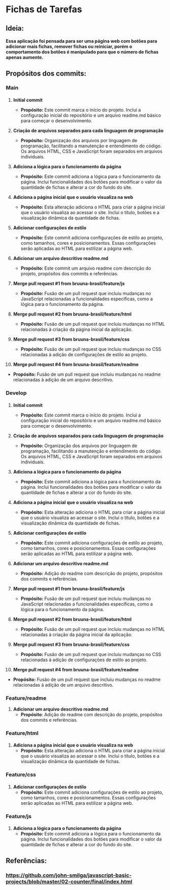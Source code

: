 # Fichas de Tarefas

## Ideia:

#### Essa aplicação foi pensada para ser uma página web com botões para adicionar mais fichas, remover fichas ou reiniciar, porém o comportamento dos botões é manipulado para que o número de fichas apenas aumente.

## Propósitos dos commits:

### Main
####

1. **Initial commit**
   - **Propósito:** Este commit marca o início do projeto. Inclui a configuração inicial do repositório e um arquivo readme.md básico para começar o desenvolvimento.

2. **Criação de arquivos separados para cada linguagem de programação**
   - **Propósito:** Organização dos arquivos por linguagem de programação, facilitando a manutenção e entendimento do código. Os arquivos HTML, CSS e JavaScript foram separados em arquivos individuais.

3. **Adiciona a lógica para o funcionamento da página**
   - **Propósito:** Este commit adiciona a lógica para o funcionamento da página. Inclui funcionalidades dos botões para modificar o valor da quantidade de fichas e alterar a cor do fundo do site.

4. **Adiciona a página inicial que o usuário visualiza na web**
   - **Propósito:** Esta alteração adiciona o HTML para criar a página inicial que o usuário visualiza ao acessar o site. Inclui o título, botões e a visualização dinâmica da quantidade de fichas.

5. **Adicionar configurações de estilo**
   - **Propósito:** Este commit adiciona configurações de estilo ao projeto, como tamanhos, cores e posicionamentos. Essas configurações serão aplicadas ao HTML para estilizar a página web.

5. **Adicionar um arquivo descritivo readme.md**
   - **Propósito:** Este commit um arquivo readme com descrição do projeto, propósitos dos commits e referências.

7. **Merge pull request #1 from bruuna-brasil/feature/js**
   - **Propósito:** Fusão de um pull request que incluiu mudanças no JavaScript relacionadas a funcionalidades específicas, como a lógica para o funcionamento da página.

8. **Merge pull request #2 from bruuna-brasil/feature/html**
   - **Propósito:** Fusão de um pull request que incluiu mudanças no HTML relacionadas à criação da página inicial da aplicação.

9. **Merge pull request #3 from bruuna-brasil/feature/css**
   - **Propósito:** Fusão de um pull request que incluiu mudanças no CSS relacionadas à adição de configurações de estilo ao projeto.

10. **Merge pull request #4 from bruuna-brasil/feature/readme**
   - **Propósito:** Fusão de um pull request que incluiu mudanças no readme relacionadas à adição de um arquivo descritivo.
    
### Develop
####

1. **Initial commit**
   - **Propósito:** Este commit marca o início do projeto. Inclui a configuração inicial do repositório e um arquivo readme.md básico para começar o desenvolvimento.

2. **Criação de arquivos separados para cada linguagem de programação**
   - **Propósito:** Organização dos arquivos por linguagem de programação, facilitando a manutenção e entendimento do código. Os arquivos HTML, CSS e JavaScript foram separados em arquivos individuais.

3. **Adiciona a lógica para o funcionamento da página**
   - **Propósito:** Este commit adiciona a lógica para o funcionamento da página. Inclui funcionalidades dos botões para modificar o valor da quantidade de fichas e alterar a cor do fundo do site.

4. **Adiciona a página inicial que o usuário visualiza na web**
   - **Propósito:** Esta alteração adiciona o HTML para criar a página inicial que o usuário visualiza ao acessar o site. Inclui o título, botões e a visualização dinâmica da quantidade de fichas.

5. **Adicionar configurações de estilo**
   - **Propósito:** Este commit adiciona configurações de estilo ao projeto, como tamanhos, cores e posicionamentos. Essas configurações serão aplicadas ao HTML para estilizar a página web.

5. **Adicionar um arquivo descritivo readme.md**
   - **Propósito:** Adição do readme com descrição do projeto, propósitos dos commits e referências.

7. **Merge pull request #1 from bruuna-brasil/feature/js**
   - **Propósito:** Fusão de um pull request que incluiu mudanças no JavaScript relacionadas a funcionalidades específicas, como a lógica para o funcionamento da página.

8. **Merge pull request #2 from bruuna-brasil/feature/html**
   - **Propósito:** Fusão de um pull request que incluiu mudanças no HTML relacionadas à criação da página inicial da aplicação.

9. **Merge pull request #3 from bruuna-brasil/feature/css**
   - **Propósito:** Fusão de um pull request que incluiu mudanças no CSS relacionadas à adição de configurações de estilo ao projeto.

10. **Merge pull request #4 from bruuna-brasil/feature/readme**
   - **Propósito:** Fusão de um pull request que incluiu mudanças no readme relacionadas à adição de um arquivo descritivo.

### Feature/readme

1. **Adicionar um arquivo descritivo readme.md**
    - **Propósito**: Adição do readme com descrição do projeto, propósitos dos commits e referências.

### Feature/html

####

1. **Adiciona a página inicial que o usuário visualiza na web**
   - **Propósito:** Esta alteração adiciona o HTML para criar a página inicial que o usuário visualiza ao acessar o site. Inclui o título, botões e a visualização dinâmica da quantidade de fichas.

### Feature/css

####

1. **Adicionar configurações de estilo**
   - **Propósito:** Este commit adiciona configurações de estilo ao projeto, como tamanhos, cores e posicionamentos. Essas configurações serão aplicadas ao HTML para estilizar a página web.

### Feature/js

####

1. **Adiciona a lógica para o funcionamento da página**
   - **Propósito:** Este commit adiciona a lógica para o funcionamento da página. Inclui funcionalidades dos botões para modificar o valor da quantidade de fichas e alterar a cor do fundo do site.

## Referências:

### https://github.com/john-smilga/javascript-basic-projects/blob/master/02-counter/final/index.html

